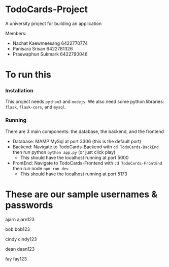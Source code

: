 # TodoCards-Project
A university project for building an application

Members:
- Nachat Kaewmeesang 6422770774
- Panisara Srisan 6422781326
- Praewaphun Sukmark 6422790046

# To run this
### Installation
This project needs `python3` and `nodejs`. We also need some python libraries: `flask`, `flask-cors`, and `mysql`.
### Running
There are 3 main components: the database, the backend, and the frontend
- Database: MAMP MySql at port 3306 (this is the default port)
- Backend: Navigate to TodoCards-Backend with `cd TodoCards-BackEnd` then run python `python app.py` (or just click play)
  - This should have the localhost running at port 5000
- FrontEnd: Navigate to TodoCards-Frontend with `cd TodoCards-FrontEnd` then run node `npm run dev`
  - This should have the localhost running at port 5173

# These are our sample usernames & passwords
ajarn ajarn123

bob bob123

cindy cindy123

dean dean123

fay fay123